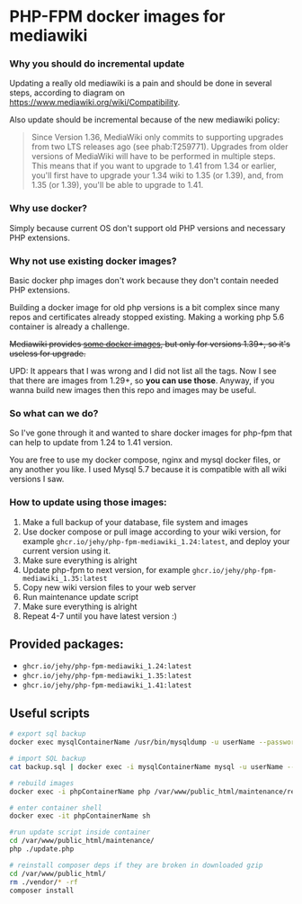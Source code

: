# PHP-FPM docker images for mediawiki

### Why you should do incremental update

Updating a really old mediawiki is a pain and should be done in several steps, according to diagram on https://www.mediawiki.org/wiki/Compatibility.

Also update should be incremental because of the new mediawiki policy:

> Since Version 1.36, MediaWiki only commits to supporting upgrades from two LTS releases ago (see phab:T259771).
> Upgrades from older versions of MediaWiki will have to be performed in multiple steps.
> This means that if you want to upgrade to 1.41 from 1.34 or earlier, you'll first have to upgrade your 1.34 wiki to 1.35 (or 1.39),
> and, from 1.35 (or 1.39), you'll be able to upgrade to 1.41.

### Why use docker?

Simply because current OS don't support old PHP versions and necessary PHP extensions.

### Why not use existing docker images?

Basic docker php images don't work because they don't contain needed PHP extensions.

Building a docker image for old php versions is a bit complex since many repos and certificates already stopped existing. Making a working php 5.6 container is already a challenge.

~~Mediawiki provides [some docker images](https://hub.docker.com/_/mediawiki), but only for versions 1.39+, so it's useless for upgrade.~~

UPD: It appears that I was wrong and I did not list all the tags. Now I see that there are images from 1.29+, so **you can use those**. Anyway, if you wanna build new images then this repo and images may be useful.

### So what can we do?

So I've gone through it and wanted to share docker images for php-fpm that can help to update from 1.24 to 1.41 version.

You are free to use my docker compose, nginx and mysql docker files, or any another you like.
I used Mysql 5.7 because it is compatible with all wiki versions I saw.

### How to update using those images:

1. Make a full backup of your database, file system and images
2. Use docker compose or pull image according to your wiki version, for example `ghcr.io/jehy/php-fpm-mediawiki_1.24:latest`, and deploy your current version using it.
3. Make sure everything is alright
4. Update php-fpm to next version, for example `ghcr.io/jehy/php-fpm-mediawiki_1.35:latest`
5. Copy new wiki version files to your web server
6. Run maintenance update script
7. Make sure everything is alright
8. Repeat 4-7 until you have latest version :)

## Provided packages:

* `ghcr.io/jehy/php-fpm-mediawiki_1.24:latest`
* `ghcr.io/jehy/php-fpm-mediawiki_1.35:latest`
* `ghcr.io/jehy/php-fpm-mediawiki_1.41:latest`


## Useful scripts

```bash
# export sql backup
docker exec mysqlContainerName /usr/bin/mysqldump -u userName --password=Password dbName > backup.sql

# import SQL backup
cat backup.sql | docker exec -i mysqlContainerName mysql -u userName --password=Password dbName

# rebuild images
docker exec -i phpContainerName php /var/www/public_html/maintenance/rebuildImages.php

# enter container shell
docker exec -it phpContainerName sh

#run update script inside container
cd /var/www/public_html/maintenance/
php ./update.php

# reinstall composer deps if they are broken in downloaded gzip
cd /var/www/public_html/
rm ./vendor/* -rf
composer install
```
